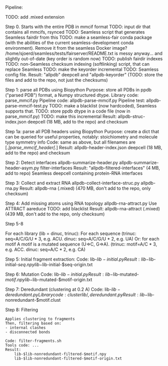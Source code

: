 Pipeline:

TODO: add .mixed extension

Step 0. Starts with the entire PDB in mmcif format
    TODO: input dir that contains all mmcifs, rsynced
    TODO: Seamless script that generates Seamless fairdir from this
    TODO: make a seamless-fair conda package (with the abilities of the current seamless-development conda environment). Remove it from the seamless Docker image? /home/sjoerd/seamless/tests/fairserver/README.txt is messy anyway... and slightly out-of-date (key order is random now)
    TODO: publish fairdir indexes
    TODO: non-Seamless checksum indexing (softlinking) script, that can replace Seamless
    TODO: make the keyorder incremental
    TODO: Seamless config file.
    Result: "allpdb" deepcell and "allpdb-keyorder" (TODO: store the files and add to the repo, not just the checksums)

Step 1: parse all PDBs using Biopython
    Purpose: store all PDBs in ppdb ("parsed PDB") format, a Numpy structured dtype.
    Library code: parse_mmcif.py
    Pipeline code: allpdb-parse-mmcif.py
    Pipeline test: allpdb-parse-mmcif-test.py
    TODO: make a blacklist (now hardcoded), Seamless supports that.
    TODO: store ppdb dtype in a code file (now in parse_mmcif.py)
    TODO: make this incremental
    Result: allpdb-struc-index.json deepcell (18 MB, add to the repo) and checksum

Step 1a: parse all PDB headers using Biopython
    Purpose: create a dict that can be queried for useful properties, notably:
        stoichiometry and molecule type
        symmetry info
    Code: same as above, but all filenames are [.*]parse_mmcif_header[.*]
    Result: allpdb-header-index.json  deepcell (18 MB, add to the repo) and checksum

Step 2: Detect interfaces
    allpdb-summarize-header.py
    allpdb-summarize-header-asym.py
    filter-interfaces
    Result: "allpdb-filtered-interfaces" (4 MB, add to repo) Seamless deepcell containing protein-RNA interfaces

Step 3: Collect and extract RNA
    allpdb-collect-interface-struc.py
    allpdb-rna.py
    Result: allpdb-rna (.mixed) (470 MB, don't add to the repo, only checksum)

Step 4: Add missing atoms using RNA topology
    allpdb-rna-attract.py
    Use ATTRACT aareduce
    TODO: add blacklist
    Result: allpdb-rna-attract (.mixed) (439 MB, don't add to the repo, only checksum)

Step 5-8

For each library (lib = dinuc, trinuc):
For each sequence (trinuc: seq=A/C/G/U \* 3, e.g. ACU. dinuc: seq=A/C/G/U \* 2, e.g. UA)
Or: for each motif
A motif is a mutated sequence (U=>C, G=>A).
    (trinuc: motif=A/C \* 3, e.g. ACC. dinuc: seq=A/C \* 2, e.g. CA)

Step 5: Initial fragment extraction:
    Code: lib-$lib-initial.py
    Result:
        lib-$lib-initial-$seq.npy
        lib-$lib-initial-$seq-origin.txt

Step 6: Mutation
    Code: lib-$lib-initial.py
    Result:
        lib-$lib-mutated-$motif.npy
        lib-$lib-mutated-$motif-origin.txt

Step 7:
    Deredundant (clustering at 0.2 A)
    Code: lib-$lib-deredundant.py
    Library code: clusterlib/, deredundant.py
    Result:
        lib-$lib-nonredundant-$motif.clust

Step 8:
    Filtering

    Applies clustering to fragments
    Then, filtering based on:
    - internal clashes
    - disconnected bonds

    Code: filter-fragments.sh
    Tools code: ...
    Result:
        lib-$lib-nonredundant-filtered-$motif.npy
        lib-$lib-nonredundant-filtered-$motif-origin.txt
